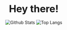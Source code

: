 <p align="center">
	<b style="font-size: 32px;">Hey there!</b>
	<br><br>
	<img src="https://github-readme-stats.vercel.app/api?username=ethoirl&bg_color=90,FF0A43,FF0094&title_color=fff&text_color=fff&count_private=true&show_icons=true&hide_border=true" alt="Github Stats"/>
	<img src="https://github-readme-stats.vercel.app/api/top-langs/?username=ethoirl&bg_color=90,FF0094,FF0A43&title_color=fff&text_color=fff&layout=compact&hide_border=true" alt="Top Langs"/>
</p>